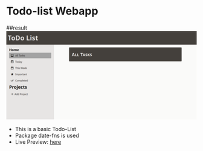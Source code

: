 # Todo-list Webapp

##result
![todo list preview](./resource/TodoList-pic.png)

- This is a basic Todo-List
- Package date-fns is used
- Live Preview: [here](https://saikatdb.github.io/todo-list/)
